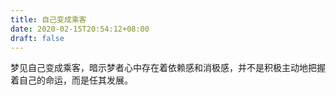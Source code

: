```yaml
---
title: 自己变成乘客
date: 2020-02-15T20:54:12+08:00
draft: false
---
```


梦见自己变成乘客，暗示梦者心中存在着依赖感和消极感，并不是积极主动地把握着自己的命运，而是任其发展。
